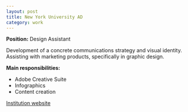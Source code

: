 ```yaml
---
layout: post
title: New York University AD
category: work
---
```


**Position:** Design Assistant

Development of a concrete communications strategy and visual identity. Assisting with marketing products, specifically in graphic design.

**Main responsibilities:**
- Adobe Creative Suite
- Infographics
- Content creation

[Institution website](https://nyuad.nyu.edu/en/)
